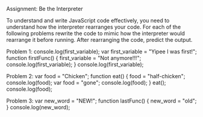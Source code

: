 Assignment: Be the Interpreter

To understand and write JavaScript code effectively, you need to understand how the interpreter rearranges your code. For each of the following problems rewrite the code to mimic how the interpreter would rearrange it before running. After rearranging the code, predict the output.

Problem 1:
    console.log(first_variable);
    var first_variable = "Yipee I was first!";
    function firstFunc() {
      first_variable = "Not anymore!!!";
      console.log(first_variable);
    }
    console.log(first_variable);

Problem 2:
    var food = "Chicken";
    function eat() {
      food = "half-chicken";
      console.log(food);
      var food = "gone";
      console.log(food);
    }
    eat();
    console.log(food);

Problem 3:
    var new_word = "NEW!";
    function lastFunc() {
      new_word = "old";
    }
    console.log(new_word);
